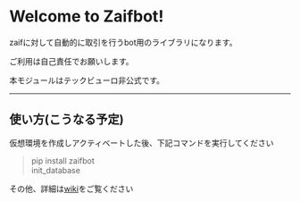 Welcome to Zaifbot!
===================


zaifに対して自動的に取引を行うbot用のライブラリになります。

ご利用は自己責任でお願いします。

本モジュールはテックビューロ非公式です。


----------


使い方(こうなる予定)
-------------
仮想環境を作成しアクティベートした後、下記コマンドを実行してください

> pip install zaifbot  
> init_database

その他、詳細は[wiki][1]をご覧ください

  [1]: https://github.com/techbureau/zaifbot/wiki

